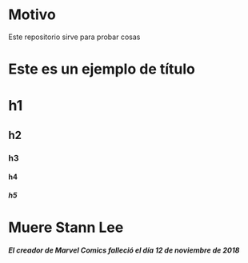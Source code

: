 # Motivo

Este repositorio sirve para probar cosas

# Este es un ejemplo de título

# h1
## h2
### h3
#### h4
##### h5

# Muere Stann Lee
##### El creador de Marvel Comics _falleció_ el día *12 de noviembre de 2018*
